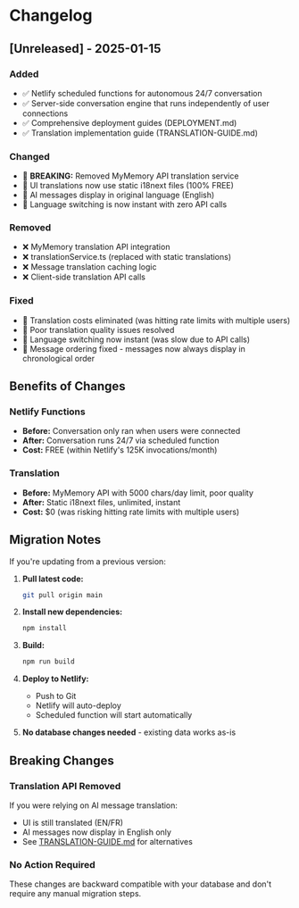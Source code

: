 # Changelog

## [Unreleased] - 2025-01-15

### Added
- ✅ Netlify scheduled functions for autonomous 24/7 conversation
- ✅ Server-side conversation engine that runs independently of user connections
- ✅ Comprehensive deployment guides (DEPLOYMENT.md)
- ✅ Translation implementation guide (TRANSLATION-GUIDE.md)

### Changed
- 🔄 **BREAKING:** Removed MyMemory API translation service
- 🔄 UI translations now use static i18next files (100% FREE)
- 🔄 AI messages display in original language (English)
- 🔄 Language switching is now instant with zero API calls

### Removed
- ❌ MyMemory translation API integration
- ❌ translationService.ts (replaced with static translations)
- ❌ Message translation caching logic
- ❌ Client-side translation API calls

### Fixed
- 🐛 Translation costs eliminated (was hitting rate limits with multiple users)
- 🐛 Poor translation quality issues resolved
- 🐛 Language switching now instant (was slow due to API calls)
- 🐛 Message ordering fixed - messages now always display in chronological order

## Benefits of Changes

### Netlify Functions
- **Before:** Conversation only ran when users were connected
- **After:** Conversation runs 24/7 via scheduled function
- **Cost:** FREE (within Netlify's 125K invocations/month)

### Translation
- **Before:** MyMemory API with 5000 chars/day limit, poor quality
- **After:** Static i18next files, unlimited, instant
- **Cost:** $0 (was risking hitting rate limits with multiple users)

## Migration Notes

If you're updating from a previous version:

1. **Pull latest code:**
   ```bash
   git pull origin main
   ```

2. **Install new dependencies:**
   ```bash
   npm install
   ```

3. **Build:**
   ```bash
   npm run build
   ```

4. **Deploy to Netlify:**
   - Push to Git
   - Netlify will auto-deploy
   - Scheduled function will start automatically

5. **No database changes needed** - existing data works as-is

## Breaking Changes

### Translation API Removed
If you were relying on AI message translation:
- UI is still translated (EN/FR)
- AI messages now display in English only
- See [TRANSLATION-GUIDE.md](TRANSLATION-GUIDE.md) for alternatives

### No Action Required
These changes are backward compatible with your database and don't require any manual migration steps.
